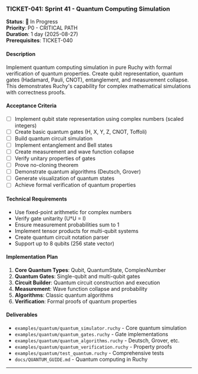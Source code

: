 
### TICKET-041: Sprint 41 - Quantum Computing Simulation
**Status**: 🚧 In Progress  
**Priority**: P0 - CRITICAL PATH  
**Duration**: 1 day (2025-08-27)  
**Prerequisites**: TICKET-040

#### Description
Implement quantum computing simulation in pure Ruchy with formal verification of quantum properties. Create qubit representation, quantum gates (Hadamard, Pauli, CNOT), entanglement, and measurement collapse. This demonstrates Ruchy's capability for complex mathematical simulations with correctness proofs.

#### Acceptance Criteria
- [ ] Implement qubit state representation using complex numbers (scaled integers)
- [ ] Create basic quantum gates (H, X, Y, Z, CNOT, Toffoli)
- [ ] Build quantum circuit simulation
- [ ] Implement entanglement and Bell states
- [ ] Create measurement and wave function collapse
- [ ] Verify unitary properties of gates
- [ ] Prove no-cloning theorem
- [ ] Demonstrate quantum algorithms (Deutsch, Grover)
- [ ] Generate visualization of quantum states
- [ ] Achieve formal verification of quantum properties

#### Technical Requirements
- Use fixed-point arithmetic for complex numbers
- Verify gate unitarity (U†U = I)
- Ensure measurement probabilities sum to 1
- Implement tensor products for multi-qubit systems
- Create quantum circuit notation parser
- Support up to 8 qubits (256 state vector)

#### Implementation Plan
1. **Core Quantum Types**: Qubit, QuantumState, ComplexNumber
2. **Quantum Gates**: Single-qubit and multi-qubit gates
3. **Circuit Builder**: Quantum circuit construction and execution
4. **Measurement**: Wave function collapse and probability
5. **Algorithms**: Classic quantum algorithms
6. **Verification**: Formal proofs of quantum properties

#### Deliverables
- `examples/quantum/quantum_simulator.ruchy` - Core quantum simulation
- `examples/quantum/quantum_gates.ruchy` - Gate implementations
- `examples/quantum/quantum_algorithms.ruchy` - Deutsch, Grover, etc.
- `examples/quantum/quantum_verification.ruchy` - Property proofs
- `examples/quantum/test_quantum.ruchy` - Comprehensive tests
- `docs/QUANTUM_GUIDE.md` - Quantum computing in Ruchy

---
